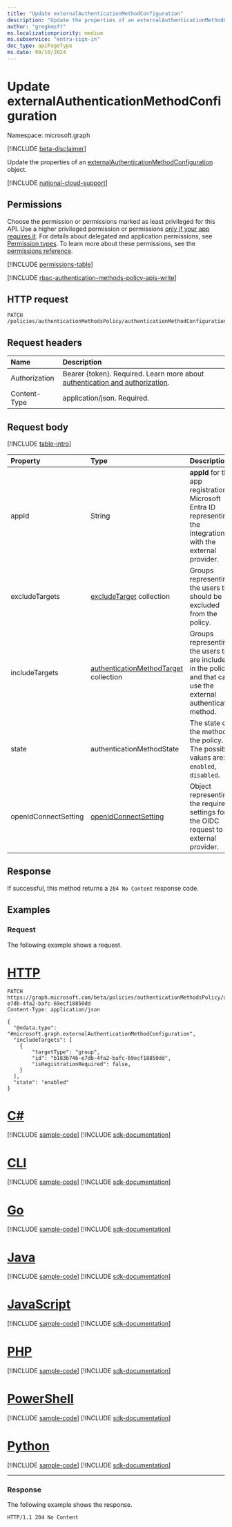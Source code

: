 ```yaml
---
title: "Update externalAuthenticationMethodConfiguration"
description: "Update the properties of an externalAuthenticationMethodConfiguration object."
author: "gregkmsft"
ms.localizationpriority: medium
ms.subservice: "entra-sign-in"
doc_type: apiPageType
ms.date: 09/10/2024
---
```


# Update externalAuthenticationMethodConfiguration

Namespace: microsoft.graph

[!INCLUDE [beta-disclaimer](../../includes/beta-disclaimer.md)]

Update the properties of an [externalAuthenticationMethodConfiguration](../resources/externalauthenticationmethodconfiguration.md) object.

[!INCLUDE [national-cloud-support](../../includes/all-clouds.md)]

## Permissions

Choose the permission or permissions marked as least privileged for this API. Use a higher privileged permission or permissions [only if your app requires it](/graph/permissions-overview#best-practices-for-using-microsoft-graph-permissions). For details about delegated and application permissions, see [Permission types](/graph/permissions-overview#permission-types). To learn more about these permissions, see the [permissions reference](/graph/permissions-reference).

<!-- { "blockType": "permissions", "name": "externalauthenticationmethodconfiguration_update" } -->
[!INCLUDE [permissions-table](../includes/permissions/externalauthenticationmethodconfiguration-update-permissions.md)]

[!INCLUDE [rbac-authentication-methods-policy-apis-write](../includes/rbac-for-apis/rbac-authentication-methods-policy-apis-write.md)]

## HTTP request

<!-- {
  "blockType": "ignored"
}
-->
``` http
PATCH /policies/authenticationMethodsPolicy/authenticationMethodConfigurations/{id}
```

## Request headers

|Name|Description|
|:---|:---|
|Authorization|Bearer {token}. Required. Learn more about [authentication and authorization](/graph/auth/auth-concepts).|
|Content-Type|application/json. Required.|

## Request body

[!INCLUDE [table-intro](../../includes/update-property-table-intro.md)]


|Property|Type|Description|
|:---|:---|:---|
|appId|String|**appId** for the app registration in Microsoft Entra ID representing the integration with the external provider.|
|excludeTargets|[excludeTarget](../resources/excludetarget.md) collection|Groups representing the users that should be excluded from the policy. |
|includeTargets|[authenticationMethodTarget](../resources/authenticationMethodTarget.md) collection|Groups representing the users that are included in the policy and that can use the external authentication method. |
|state|authenticationMethodState|The state of the method in the policy. The possible values are: `enabled`, `disabled`. |
|openIdConnectSetting|[openIdConnectSetting](../resources/openidconnectsetting.md)|Object representing the required settings for the OIDC request to the external provider.|



## Response

If successful, this method returns a `204 No Content` response code.

## Examples

### Request

The following example shows a request.
# [HTTP](#tab/http)
<!-- {
  "blockType": "request",
  "name": "update_externalauthenticationmethodconfiguration"
}
-->
``` http
PATCH https://graph.microsoft.com/beta/policies/authenticationMethodsPolicy/authenticationMethodConfigurations/b183b746-e7db-4fa2-bafc-69ecf18850dd
Content-Type: application/json

{
  "@odata.type": "#microsoft.graph.externalAuthenticationMethodConfiguration",
  "includeTargets": [
    {
        "targetType": "group",
        "id": "b183b746-e7db-4fa2-bafc-69ecf18850dd",
        "isRegistrationRequired": false,
    }
  ],
  "state": "enabled"
}

```

# [C#](#tab/csharp)
[!INCLUDE [sample-code](../includes/snippets/csharp/update-externalauthenticationmethodconfiguration-csharp-snippets.md)]
[!INCLUDE [sdk-documentation](../includes/snippets/snippets-sdk-documentation-link.md)]

# [CLI](#tab/cli)
[!INCLUDE [sample-code](../includes/snippets/cli/update-externalauthenticationmethodconfiguration-cli-snippets.md)]
[!INCLUDE [sdk-documentation](../includes/snippets/snippets-sdk-documentation-link.md)]

# [Go](#tab/go)
[!INCLUDE [sample-code](../includes/snippets/go/update-externalauthenticationmethodconfiguration-go-snippets.md)]
[!INCLUDE [sdk-documentation](../includes/snippets/snippets-sdk-documentation-link.md)]

# [Java](#tab/java)
[!INCLUDE [sample-code](../includes/snippets/java/update-externalauthenticationmethodconfiguration-java-snippets.md)]
[!INCLUDE [sdk-documentation](../includes/snippets/snippets-sdk-documentation-link.md)]

# [JavaScript](#tab/javascript)
[!INCLUDE [sample-code](../includes/snippets/javascript/update-externalauthenticationmethodconfiguration-javascript-snippets.md)]
[!INCLUDE [sdk-documentation](../includes/snippets/snippets-sdk-documentation-link.md)]

# [PHP](#tab/php)
[!INCLUDE [sample-code](../includes/snippets/php/update-externalauthenticationmethodconfiguration-php-snippets.md)]
[!INCLUDE [sdk-documentation](../includes/snippets/snippets-sdk-documentation-link.md)]

# [PowerShell](#tab/powershell)
[!INCLUDE [sample-code](../includes/snippets/powershell/update-externalauthenticationmethodconfiguration-powershell-snippets.md)]
[!INCLUDE [sdk-documentation](../includes/snippets/snippets-sdk-documentation-link.md)]

# [Python](#tab/python)
[!INCLUDE [sample-code](../includes/snippets/python/update-externalauthenticationmethodconfiguration-python-snippets.md)]
[!INCLUDE [sdk-documentation](../includes/snippets/snippets-sdk-documentation-link.md)]

---

### Response

The following example shows the response.
<!-- {
  "blockType": "response",
  "truncated": true
}
-->
``` http
HTTP/1.1 204 No Content
```

